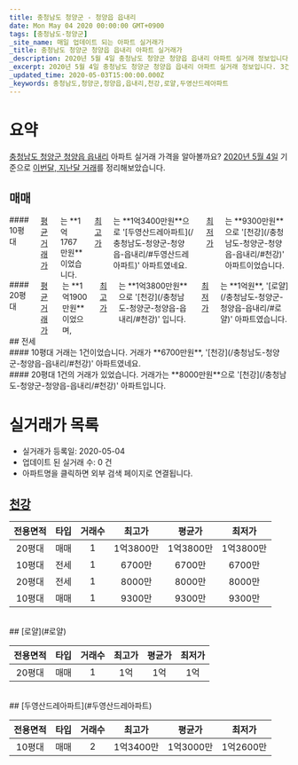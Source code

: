 ```yaml
---
title: 충청남도 청양군 - 청양읍 읍내리
date: Mon May 04 2020 00:00:00 GMT+0900
tags: [충청남도-청양군]
_site_name: 매일 업데이트 되는 아파트 실거래가
_title: 충청남도 청양군 청양읍 읍내리 아파트 실거래가
_description: 2020년 5월 4일 충청남도 청양군 청양읍 읍내리 아파트 실거래 정보입니다. 3건 아파트 정보가 있습니다.
_excerpt: 2020년 5월 4일 충청남도 청양군 청양읍 읍내리 아파트 실거래 정보입니다. 3건 아파트 정보가 있습니다.
_updated_time: 2020-05-03T15:00:00.000Z
_keywords: 충청남도,청양군,청양읍,읍내리,천강,로얄,두영산드레아파트
---
```





# 요약
<ins>충청남도 청양군 청양읍 읍내리</ins> 아파트 실거래 가격을 알아볼까요? <ins>2020년 5월 4일</ins> 기준으로 <ins>이번달, 지난달 거래</ins>를 정리해보았습니다.

## 매매
<div class="container">
<div class="six columns" markdown="1">
#### 10평대
<ins>평균 거래가</ins>는 **1억1767만원**이었습니다. <ins>최고가</ins>는 **1억3400만원**으로 '[두영산드레아파트](/충청남도-청양군-청양읍-읍내리/#두영산드레아파트)' 아파트였네요. <ins>최저가</ins>는 **9300만원**으로 '[천강](/충청남도-청양군-청양읍-읍내리/#천강)' 아파트이었습니다.
</div>
<div class="six columns" markdown="1">
#### 20평대
<ins>평균 거래가</ins>는 **1억1900만원**이었으며, <ins>최고가</ins>는 **1억3800만원**으로 '[천강](/충청남도-청양군-청양읍-읍내리/#천강)' 입니다. <ins>최저가</ins>는 **1억원**, '[로얄](/충청남도-청양군-청양읍-읍내리/#로얄)' 아파트였습니다.
</div>
</div>
## 전세
<div class="container">
<div class="six columns" markdown="1">
#### 10평대
거래는 1건이었습니다. 거래가 **6700만원**, '[천강](/충청남도-청양군-청양읍-읍내리/#천강)' 아파트였네요.
</div>
<div class="six columns" markdown="1">
#### 20평대
1건의 거래가 있었습니다. 거래가는 **8000만원**으로 '[천강](/충청남도-청양군-청양읍-읍내리/#천강)' 아파트입니다.
</div>
</div>



# 실거래가 목록
- 실거래가 등록일: 2020-05-04
- 업데이트 된 실거래 수: 0 건
- 아파트명을 클릭하면 외부 검색 페이지로 연결됩니다.

## [천강](#천강)

|전용면적|타입|거래수|최고가|평균가|최저가|
|:---:|:---:|:---:|:---:|:---:|:---:|
|20평대|<span class="deal-type-1">매매</span>|1|1억3800만|1억3800만|1억3800만|
|10평대|<span class="deal-type-2">전세</span>|1|6700만|6700만|6700만|
|20평대|<span class="deal-type-2">전세</span>|1|8000만|8000만|8000만|
|10평대|<span class="deal-type-1">매매</span>|1|9300만|9300만|9300만|

<br/>
## [로얄](#로얄)

|전용면적|타입|거래수|최고가|평균가|최저가|
|:---:|:---:|:---:|:---:|:---:|:---:|
|20평대|<span class="deal-type-1">매매</span>|1|1억|1억|1억|

<br/>
## [두영산드레아파트](#두영산드레아파트)

|전용면적|타입|거래수|최고가|평균가|최저가|
|:---:|:---:|:---:|:---:|:---:|:---:|
|10평대|<span class="deal-type-1">매매</span>|2|1억3400만|1억3000만|1억2600만|

<br/>




